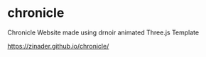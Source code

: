 # chronicle

Chronicle Website made using drnoir animated Three.js Template

https://zinader.github.io/chronicle/
